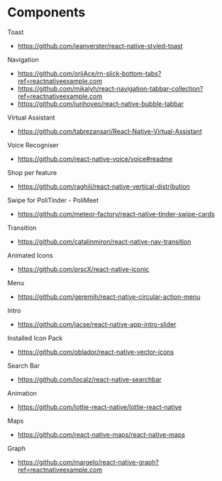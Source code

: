 # Components

Toast

- <https://github.com/jeanverster/react-native-styled-toast>

Navigation

- <https://github.com/orjiAce/rn-slick-bottom-tabs?ref=reactnativeexample.com>
- <https://github.com/mikalyh/react-navigation-tabbar-collection?ref=reactnativeexample.com>
- <https://github.com/junhoyeo/react-native-bubble-tabbar>

Virtual Assistant

- <https://github.com/tabrezansari/React-Native-Virtual-Assistant>

Voice Recogniser

- <https://github.com/react-native-voice/voice#readme>

Shop per feature

- <https://github.com/raghiii/react-native-vertical-distribution>

Swipe for PoliTinder - PoliMeet

- <https://github.com/meteor-factory/react-native-tinder-swipe-cards>

Transition

- <https://github.com/catalinmiron/react-native-nav-transition>

Animated Icons

- <https://github.com/prscX/react-native-iconic>

Menu

- <https://github.com/geremih/react-native-circular-action-menu>

Intro

- <https://github.com/jacse/react-native-app-intro-slider>

Installed Icon Pack

- <https://github.com/oblador/react-native-vector-icons>

Search Bar

- <https://github.com/localz/react-native-searchbar>

Animation

- <https://github.com/lottie-react-native/lottie-react-native>

Maps

- <https://github.com/react-native-maps/react-native-maps>

Graph

- <https://github.com/margelo/react-native-graph?ref=reactnativeexample.com>
